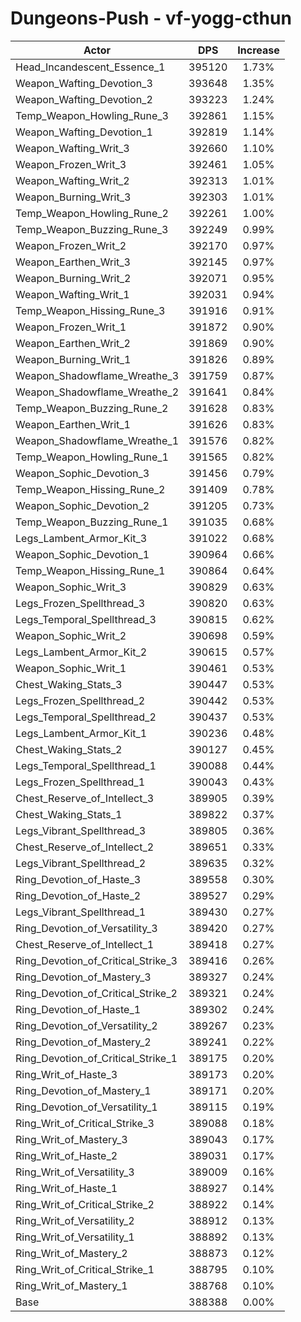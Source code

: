 # Dungeons-Push - vf-yogg-cthun
| Actor | DPS | Increase |
|---|:---:|:---:|
|Head_Incandescent_Essence_1|395120|1.73%|
|Weapon_Wafting_Devotion_3|393648|1.35%|
|Weapon_Wafting_Devotion_2|393223|1.24%|
|Temp_Weapon_Howling_Rune_3|392861|1.15%|
|Weapon_Wafting_Devotion_1|392819|1.14%|
|Weapon_Wafting_Writ_3|392660|1.10%|
|Weapon_Frozen_Writ_3|392461|1.05%|
|Weapon_Wafting_Writ_2|392313|1.01%|
|Weapon_Burning_Writ_3|392303|1.01%|
|Temp_Weapon_Howling_Rune_2|392261|1.00%|
|Temp_Weapon_Buzzing_Rune_3|392249|0.99%|
|Weapon_Frozen_Writ_2|392170|0.97%|
|Weapon_Earthen_Writ_3|392145|0.97%|
|Weapon_Burning_Writ_2|392071|0.95%|
|Weapon_Wafting_Writ_1|392031|0.94%|
|Temp_Weapon_Hissing_Rune_3|391916|0.91%|
|Weapon_Frozen_Writ_1|391872|0.90%|
|Weapon_Earthen_Writ_2|391869|0.90%|
|Weapon_Burning_Writ_1|391826|0.89%|
|Weapon_Shadowflame_Wreathe_3|391759|0.87%|
|Weapon_Shadowflame_Wreathe_2|391641|0.84%|
|Temp_Weapon_Buzzing_Rune_2|391628|0.83%|
|Weapon_Earthen_Writ_1|391626|0.83%|
|Weapon_Shadowflame_Wreathe_1|391576|0.82%|
|Temp_Weapon_Howling_Rune_1|391565|0.82%|
|Weapon_Sophic_Devotion_3|391456|0.79%|
|Temp_Weapon_Hissing_Rune_2|391409|0.78%|
|Weapon_Sophic_Devotion_2|391205|0.73%|
|Temp_Weapon_Buzzing_Rune_1|391035|0.68%|
|Legs_Lambent_Armor_Kit_3|391022|0.68%|
|Weapon_Sophic_Devotion_1|390964|0.66%|
|Temp_Weapon_Hissing_Rune_1|390864|0.64%|
|Weapon_Sophic_Writ_3|390829|0.63%|
|Legs_Frozen_Spellthread_3|390820|0.63%|
|Legs_Temporal_Spellthread_3|390815|0.62%|
|Weapon_Sophic_Writ_2|390698|0.59%|
|Legs_Lambent_Armor_Kit_2|390615|0.57%|
|Weapon_Sophic_Writ_1|390461|0.53%|
|Chest_Waking_Stats_3|390447|0.53%|
|Legs_Frozen_Spellthread_2|390442|0.53%|
|Legs_Temporal_Spellthread_2|390437|0.53%|
|Legs_Lambent_Armor_Kit_1|390236|0.48%|
|Chest_Waking_Stats_2|390127|0.45%|
|Legs_Temporal_Spellthread_1|390088|0.44%|
|Legs_Frozen_Spellthread_1|390043|0.43%|
|Chest_Reserve_of_Intellect_3|389905|0.39%|
|Chest_Waking_Stats_1|389822|0.37%|
|Legs_Vibrant_Spellthread_3|389805|0.36%|
|Chest_Reserve_of_Intellect_2|389651|0.33%|
|Legs_Vibrant_Spellthread_2|389635|0.32%|
|Ring_Devotion_of_Haste_3|389558|0.30%|
|Ring_Devotion_of_Haste_2|389527|0.29%|
|Legs_Vibrant_Spellthread_1|389430|0.27%|
|Ring_Devotion_of_Versatility_3|389420|0.27%|
|Chest_Reserve_of_Intellect_1|389418|0.27%|
|Ring_Devotion_of_Critical_Strike_3|389416|0.26%|
|Ring_Devotion_of_Mastery_3|389327|0.24%|
|Ring_Devotion_of_Critical_Strike_2|389321|0.24%|
|Ring_Devotion_of_Haste_1|389302|0.24%|
|Ring_Devotion_of_Versatility_2|389267|0.23%|
|Ring_Devotion_of_Mastery_2|389241|0.22%|
|Ring_Devotion_of_Critical_Strike_1|389175|0.20%|
|Ring_Writ_of_Haste_3|389173|0.20%|
|Ring_Devotion_of_Mastery_1|389171|0.20%|
|Ring_Devotion_of_Versatility_1|389115|0.19%|
|Ring_Writ_of_Critical_Strike_3|389088|0.18%|
|Ring_Writ_of_Mastery_3|389043|0.17%|
|Ring_Writ_of_Haste_2|389031|0.17%|
|Ring_Writ_of_Versatility_3|389009|0.16%|
|Ring_Writ_of_Haste_1|388927|0.14%|
|Ring_Writ_of_Critical_Strike_2|388922|0.14%|
|Ring_Writ_of_Versatility_2|388912|0.13%|
|Ring_Writ_of_Versatility_1|388892|0.13%|
|Ring_Writ_of_Mastery_2|388873|0.12%|
|Ring_Writ_of_Critical_Strike_1|388795|0.10%|
|Ring_Writ_of_Mastery_1|388768|0.10%|
|Base|388388|0.00%|
